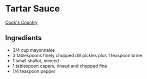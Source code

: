 # Tartar Sauce

[Cook's Country](https://www.cookscountry.com/recipes/8070-shrimp-burgers?incode=MKSKZ00L0&ref=new_search_experience_1)

## Ingredients
* 3/4 cup mayonnaise
* 3 tablespoons finely chopped dill pickles plus 1 teaspoon brine
* 1 small shallot, minced
* 1 tablespoon capers, rinsed and chopped fine
* 1/4 teaspoon pepper
